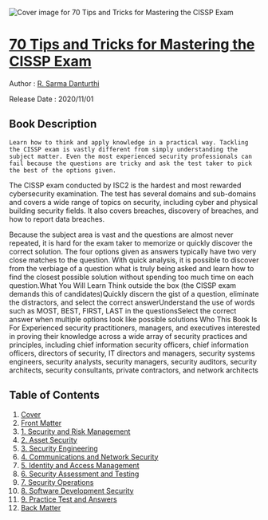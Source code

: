 ![Cover image for 70 Tips and Tricks for Mastering the CISSP Exam](https://imgdetail.ebookreading.net/cover/cover/20201212/EB9781484262252.jpg)

[70 Tips and Tricks for Mastering the CISSP Exam](https://ebookreading.net/view/book/70+Tips+and+Tricks+for+Mastering+the+CISSP+Exam-EB9781484262252_1.html "70 Tips and Tricks for Mastering the CISSP Exam")
====================================================================================================================

Author : [R. Sarma Danturthi](https://ebookreading.net/search/author/R.+Sarma+Danturthi)

Release Date : 2020/11/01

Book Description
-----------------


    
    Learn how to think and apply knowledge in a practical way. Tackling the CISSP exam is vastly different from simply understanding the subject matter. Even the most experienced security professionals can fail because the questions are tricky and ask the test taker to pick the best of the options given.
The CISSP exam conducted by&nbsp;ISC2&nbsp;is the hardest and most rewarded cybersecurity examination. The test has several domains and sub-domains and covers a wide range of topics on security, including cyber and physical building security fields. It also covers breaches, discovery of breaches, and how to report data breaches.&nbsp;


Because the subject area is vast and the questions are almost never repeated, it is hard for the exam taker to memorize or quickly discover the correct solution. The four options given as answers typically have two very close matches to the question. With quick analysis, it is possible to discover from the verbiage of a question what is truly being asked and learn how to find the closest possible solution without spending too much time on each question.What You Will Learn
Think outside the box (the CISSP exam demands this of candidates)Quickly discern the gist of a question, eliminate the distractors, and select the correct answerUnderstand the use of words such as MOST, BEST, FIRST, LAST in the questionsSelect the correct answer when multiple options look like possible solutions
Who This Book Is For
Experienced security practitioners, managers, and executives interested in proving their knowledge across a wide array of security practices and principles, including chief information security officers, chief information officers, directors of security, IT directors and managers, security systems engineers, security analysts, security managers, security auditors, security architects, security consultants, private contractors, and network architects

  
  

Table of Contents
-----------------

1. [Cover](https://ebookreading.net/view/book/70+Tips+and+Tricks+for+Mastering+the+CISSP+Exam-EB9781484262252_1.html)
1. [Front Matter](https://ebookreading.net/view/book/70+Tips+and+Tricks+for+Mastering+the+CISSP+Exam-EB9781484262252_2.html)
1. [1.&nbsp;Security and Risk Management](https://ebookreading.net/view/book/70+Tips+and+Tricks+for+Mastering+the+CISSP+Exam-EB9781484262252_3.html)
1. [2.&nbsp;Asset Security](https://ebookreading.net/view/book/70+Tips+and+Tricks+for+Mastering+the+CISSP+Exam-EB9781484262252_4.html)
1. [3.&nbsp;Security Engineering](https://ebookreading.net/view/book/70+Tips+and+Tricks+for+Mastering+the+CISSP+Exam-EB9781484262252_5.html)
1. [4.&nbsp;Communications and Network Security](https://ebookreading.net/view/book/70+Tips+and+Tricks+for+Mastering+the+CISSP+Exam-EB9781484262252_6.html)
1. [5.&nbsp;Identity and Access Management](https://ebookreading.net/view/book/70+Tips+and+Tricks+for+Mastering+the+CISSP+Exam-EB9781484262252_7.html)
1. [6.&nbsp;Security Assessment and Testing](https://ebookreading.net/view/book/70+Tips+and+Tricks+for+Mastering+the+CISSP+Exam-EB9781484262252_8.html)
1. [7.&nbsp;Security Operations](https://ebookreading.net/view/book/70+Tips+and+Tricks+for+Mastering+the+CISSP+Exam-EB9781484262252_9.html)
1. [8.&nbsp;Software Development Security](https://ebookreading.net/view/book/70+Tips+and+Tricks+for+Mastering+the+CISSP+Exam-EB9781484262252_10.html)
1. [9.&nbsp;Practice Test and Answers](https://ebookreading.net/view/book/70+Tips+and+Tricks+for+Mastering+the+CISSP+Exam-EB9781484262252_11.html)
1. [Back Matter](https://ebookreading.net/view/book/70+Tips+and+Tricks+for+Mastering+the+CISSP+Exam-EB9781484262252_12.html)
